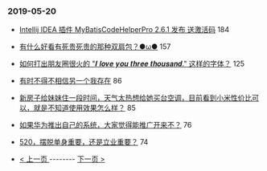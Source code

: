 ### 2019-05-20 
- [Intellij IDEA 插件 MyBatisCodeHelperPro 2.6.1 发布 送激活码](https://www.v2ex.com/t/565775) 184
- [有什么好看有死贵死贵的那种双肩包？●ω●](https://www.v2ex.com/t/565690) 157
- [如何打出朋友圈很火的 "𝑰 𝒍𝒐𝒗𝒆 𝒚𝒐𝒖 𝒕𝒉𝒓𝒆𝒆 𝒕𝒉𝒐𝒖𝒔𝒂𝒏𝒅." 这样的字体？](https://www.v2ex.com/t/565803) 125
- [有时不得不相信另一个我存在](https://www.v2ex.com/t/565683) 86
- [新房子给妹妹住一段时间，天气太热想给她买台空调，目前看到小米性价比可以，就是不知道使用效果怎么样？](https://www.v2ex.com/t/565677) 85
- [如果华为推出自己的系统，大家觉得能推广开来不？](https://www.v2ex.com/t/565826) 76
- [520，摆脱单身重要，还是立业重要？](https://www.v2ex.com/t/565686) 74 

- [ < 上一页 ](https://github.com/able8/v2ex-hot-record/blob/master/2019-05-19.md) -------- [ 下一页 > ](https://github.com/able8/v2ex-hot-record/blob/master/2019-05-21.md)